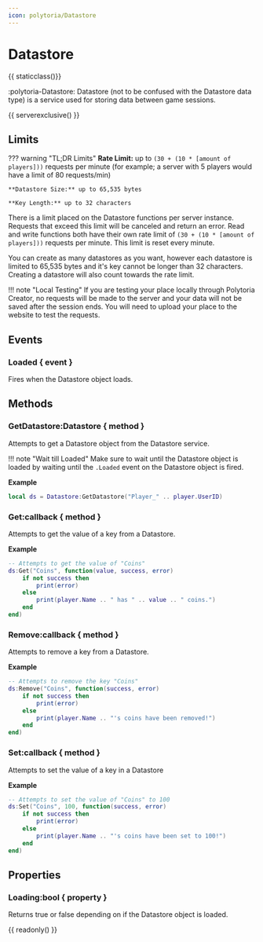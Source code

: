 ```yaml
---
icon: polytoria/Datastore
---
```


# Datastore

{{ staticclass()}}

:polytoria-Datastore: Datastore (not to be confused with the Datastore data type) is a service used for storing data between game sessions.

{{ serverexclusive() }}

## Limits

??? warning "TL;DR Limits"
**Rate Limit:** up to `(30 + (10 * [amount of players]))` requests per minute (for example; a server with 5 players would have a limit of 80 requests/min)

    **Datastore Size:** up to 65,535 bytes

    **Key Length:** up to 32 characters

There is a limit placed on the Datastore functions per server instance. Requests that exceed this limit will be canceled and return an error. Read and write functions both have their own rate limit of `(30 + (10 * [amount of players]))` requests per minute. This limit is reset every minute.

You can create as many datastores as you want, however each datastore is limited to 65,535 bytes and it's key cannot be longer than 32 characters. Creating a datastore will also count towards the rate limit.

!!! note "Local Testing"
If you are testing your place locally through Polytoria Creator, no requests will be made to the server and your data will not be saved after the session ends. You will need to upload your place to the website to test the requests.

## Events

### Loaded { event }

Fires when the Datastore object loads.

## Methods

### GetDatastore:Datastore { method }

Attempts to get a Datastore object from the Datastore service.

!!! note "Wait till Loaded"
Make sure to wait until the Datastore object is loaded by waiting until the `.Loaded` event on the Datastore object is fired.

**Example**

```lua
local ds = Datastore:GetDatastore("Player_" .. player.UserID)
```

### Get:callback { method }

Attempts to get the value of a key from a Datastore.

**Example**

```lua
-- Attempts to get the value of "Coins"
ds:Get("Coins", function(value, success, error)
    if not success then
        print(error)
    else
        print(player.Name .. " has " .. value .. " coins.")
    end
end)
```

### Remove:callback { method }

Attempts to remove a key from a Datastore.

**Example**

```lua
-- Attempts to remove the key "Coins"
ds:Remove("Coins", function(success, error)
    if not success then
        print(error)
    else
        print(player.Name .. "'s coins have been removed!")
    end
end)
```

### Set:callback { method }

Attempts to set the value of a key in a Datastore

**Example**

```lua
-- Attempts to set the value of "Coins" to 100
ds:Set("Coins", 100, function(success, error)
    if not success then
        print(error)
    else
        print(player.Name .. "'s coins have been set to 100!")
    end
end)
```

## Properties

### Loading:bool { property }

Returns true or false depending on if the Datastore object is loaded.

{{ readonly() }}
